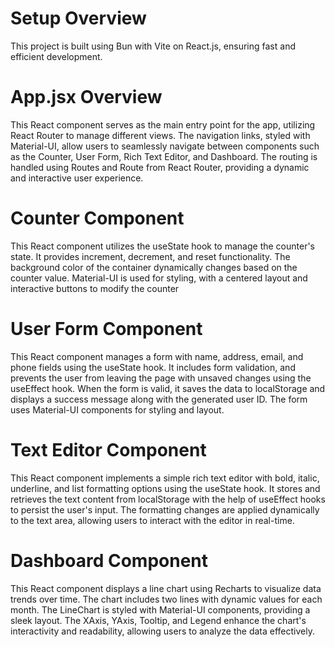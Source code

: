 # Setup Overview

This project is built using Bun with Vite on React.js, ensuring fast and efficient development.

# App.jsx Overview

This React component serves as the main entry point for the app, utilizing React Router to manage different views. The navigation links, styled with Material-UI, allow users to seamlessly navigate between components such as the Counter, User Form, Rich Text Editor, and Dashboard. The routing is handled using Routes and Route from React Router, providing a dynamic and interactive user experience.

# Counter Component

This React component utilizes the useState hook to manage the counter's state. It provides increment, decrement, and reset functionality. The background color of the container dynamically changes based on the counter value. Material-UI is used for styling, with a centered layout and interactive buttons to modify the counter

# User Form Component

This React component manages a form with name, address, email, and phone fields using the useState hook. It includes form validation, and prevents the user from leaving the page with unsaved changes using the useEffect hook. When the form is valid, it saves the data to localStorage and displays a success message along with the generated user ID. The form uses Material-UI components for styling and layout.

# Text Editor Component

This React component implements a simple rich text editor with bold, italic, underline, and list formatting options using the useState hook. It stores and retrieves the text content from localStorage with the help of useEffect hooks to persist the user's input. The formatting changes are applied dynamically to the text area, allowing users to interact with the editor in real-time.

# Dashboard Component

This React component displays a line chart using Recharts to visualize data trends over time. The chart includes two lines with dynamic values for each month. The LineChart is styled with Material-UI components, providing a sleek layout. The XAxis, YAxis, Tooltip, and Legend enhance the chart's interactivity and readability, allowing users to analyze the data effectively.